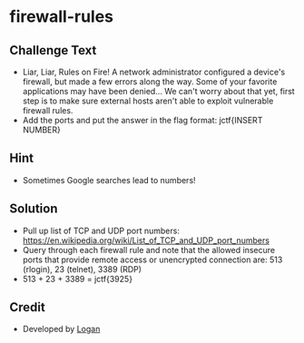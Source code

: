 # firewall-rules

## Challenge Text
* Liar, Liar, Rules on Fire! A network administrator configured a device's firewall, but made a few errors along the way. Some of your favorite applications may have been denied... We can't worry about that yet, first step is to make sure external hosts aren't able to exploit vulnerable firewall rules.
* Add the ports and put the answer in the flag format: jctf{INSERT NUMBER}

## Hint
* Sometimes Google searches lead to numbers!

## Solution
* Pull up list of TCP and UDP port numbers: https://en.wikipedia.org/wiki/List_of_TCP_and_UDP_port_numbers
* Query through each firewall rule and note that the allowed insecure ports that provide remote access or unencrypted connection are: 513 (rlogin), 23 (telnet), 3389 (RDP)
* 513 + 23 + 3389 = jctf{3925}

## Credit
* Developed by [Logan](https://github.com/Git-Logan)
